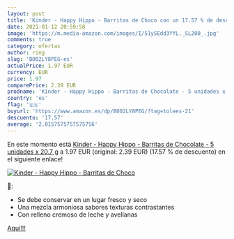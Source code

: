 ```yaml
---
layout: post
title: 'Kinder - Happy Hippo - Barritas de Choco con un 17.57 % de descuento'
date: 2021-01-12 20:59:58
image: 'https://m.media-amazon.com/images/I/51ySEdd3YfL._SL200_.jpg'
comments: true
category: ofertas
author: ring
slug: 'B002LY8PEG-es'
actualPrice: 1.97 EUR
currency: EUR
price: 1.97
comparePrice: 2.39 EUR
prodname: 'Kinder - Happy Hippo - Barritas de Chocolate - 5 unidades x 20.7 g'
country: 'es'
flag: '🇪🇸'
buyurl: 'https://www.amazon.es/dp/B002LY8PEG/?tag=tolees-21'
descuento: '17.57'
average: '2.0157575757575756'
---
```


En este momento está [Kinder - Happy Hippo - Barritas de Chocolate - 5 unidades x 20.7 g](https://www.amazon.es/dp/B002LY8PEG/?tag=tolees-21) a 1.97 EUR (original: 2.39 EUR) (17.57 %  de descuento) en el siguiente enlace!

[![Kinder - Happy Hippo - Barritas de Choco](https://m.media-amazon.com/images/I/51ySEdd3YfL._SL200_.jpg)](https://www.amazon.es/dp/B002LY8PEG/?tag=tolees-21)

🔎:

- Se debe conservar en un lugar fresco y seco
- Una mezcla armoniosa sabores texturas contrastantes
- Con relleno cremoso de leche y avellanas

[Aquí!!!](https://www.amazon.es/dp/B002LY8PEG/?tag=tolees-21)
